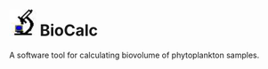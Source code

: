# <img src="images\Biocalc.jpg" alt="Biocalc" style="zoom:150%;" /> BioCalc
 A software tool for calculating biovolume of phytoplankton samples.
